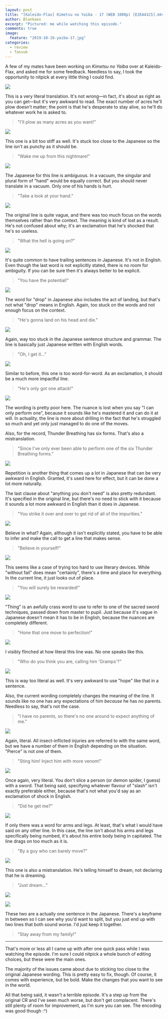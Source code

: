 ```yaml
---
layout: post
title: "[Kaleido-Flax] Kimetsu no Yaiba - 17 (WEB 1080p) [E2EA41C5].mkv"
author: Blankaex
excerpt: "Pictured: me while watching this episode."
comments: true
image:
  feature: "2019-10-16-yaiba-17.jpg"
categories:
  - review
  - fansub
---
```


A few of my mates have been working on _Kimetsu no Yaiba_ over at Kaleido-Flax, and asked me for some feedback. Needless to say, I took the opportunity to nitpick at every little thing I could find.

![](https://i.imgur.com/ag6vHgy.jpg)

This is a very literal translation. It's not wrong—in fact, it's about as right as you can get—but it's very awkward to read. The exact number of acres he'll plow doesn't matter; the point is that he's desperate to stay alive, so he'll do whatever work he is asked to.

>"I'll plow as many acres as you want!"

![](https://i.imgur.com/WlqNi6B.jpg)

This one is a bit too stiff as well. It's stuck too close to the Japanese so the line isn't as punchy as it should be.

>"Wake me up from this nightmare!"

![](https://i.imgur.com/P4IWw6T.jpg)

The Japanese for this line is ambiguous. In a vacuum, the singular and plural form of "hand" would be equally correct. But you should never translate in a vacuum. Only one of his hands is hurt.

> "Take a look at your hand."

![](https://i.imgur.com/aIKfF3N.jpg)

The original line is quite vague, and there was too much focus on the words themselves rather than the context. The meaning is kind of lost as a result. He's not confused about why; it's an exclamation that he's shocked that he's so useless.

> "What the hell is going on?"

![](https://i.imgur.com/ioxwck4.jpg)

It's quite common to have trailing sentences in Japanese. It's not in English. Even though the last word is not explicitly stated, there is no room for ambiguity. If you can be sure then it's always better to be explicit.

> "You have the potential!"

![](https://i.imgur.com/2vou2pD.jpg)

The word for "drop" in Japanese also includes the act of landing, but that's not what "drop" means in English. Again, too stuck on the words and not enough focus on the context.

> "He's gonna land on his head and die."

![](https://i.imgur.com/7Jpxi4c.jpg)

Again, way too stuck in the Japanese sentence structure and grammar. The line is basically just Japanese written with English words.

> "Oh, I get it..."

![](https://i.imgur.com/o9iRcC7.jpg)

Similar to before, this one is too word-for-word. As an exclamation, it should be a much more impactful line.

> "He's only got one attack!"

![](https://i.imgur.com/vE5McKj.jpg)

The wording is pretty poor here. The nuance is lost when you say "I can only perform one", because it sounds like he's mastered it and can do it at will. In actuality, the line is more about drilling in the fact that he's struggled so much and yet only just managed to do one of the moves.

Also, for the record, Thunder Breathing has six forms. That's also a mistranslation.

> "Since I've only ever been able to perform one of the six Thunder Breathing forms."

![](https://i.imgur.com/2cYDeJR.jpg)

Repetition is another thing that comes up a lot in Japanese that can be very awkward in English. Granted, it's used here for effect, but it can be done a lot more naturally.

The last clause about "anything you don't need" is also pretty redundant. It's specified in the original line, but there's no need to stick with it because it sounds a lot more awkward in English than it does in Japanese.

> "You strike it over and over to get rid of all of the impurities."

![](https://i.imgur.com/144BuWZ.jpg)

Believe in what? Again, although it isn't explicitly stated, you have to be able to infer and make the call to get a line that makes sense.

> "Believe in yourself!"

![](https://i.imgur.com/I9R32LE.jpg)

This seems like a case of trying too hard to use literary devices. While "without fail" does mean "certainly", there's a time and place for everything. In the current line, it just looks out of place.

> "You will surely be rewarded!"

![](https://i.imgur.com/5wpZeLn.jpg)

"Thing" is an awfully crass word to use to refer to one of the sacred sword techniques, passed down from master to pupil. Just because it's vague in Japanese doesn't mean it has to be in English, because the nuances are completely different.

> "Hone that one move to perfection!"

![](https://i.imgur.com/7TrFgUd.jpg)

I visibly flinched at how literal this line was. No one speaks like this.

> "Who do you think you are, calling him 'Gramps'?"

![](https://i.imgur.com/Y8YsEup.jpg)

This is way too literal as well. It's very awkward to use "hope" like that in a sentence.

Also, the current wording completely changes the meaning of the line. It sounds like no one has any expectations of him _because_ he has no parents. Needless to say, that's not the case.

> "I have no parents, so there's no one around to expect anything of me."

![](https://i.imgur.com/DLPBY45.jpg)

Again, literal. All insect-inflicted injuries are referred to with the same word, but we have a number of them in English depending on the situation. "Pierce" is not one of them.

> "Sting him! Inject him with more venom!"

![](https://i.imgur.com/FuEevDU.jpg)

Once again, very literal. You don't slice a person (or demon spider, I guess) with a sword. That being said, specifying whatever flavour of "slash" isn't exactly preferable either, because that's not what you'd say as an exclamation of shock in English.

> "Did he get me?"

![](https://i.imgur.com/DLumGTx.jpg)

If only there was a word for arms and legs. At least, that's what I would have said on any other line. In this case, the line isn't about his arms and legs specifically being numbed, it's about his entire body being in capitated. The line drags on too much as it is.

> "By a guy who can barely move?"

![](https://i.imgur.com/htF6oZl.jpg)

This one is also a mistranslation. He's telling himself to dream, not declaring that he is dreaming.

> "Just dream..."

![](https://i.imgur.com/fc0cUHk.jpg)

![](https://i.imgur.com/cCmR9Oe.jpg)

These two are a actually one sentence in the Japanese. There's a keyframe in between so I can see why you'd want to split, but you just end up with two lines that both sound worse. I'd just keep it together.

> "Stay away from my family!"

---

That's more or less all I came up with after one quick pass while I was watching the episode. I'm sure I could nitpick a whole bunch of editing choices, but these were the main ones.

The majority of the issues came about due to sticking too close to the original Japanese wording. This is pretty easy to fix, though. Of course, it comes with experience, but be bold. Make the changes that you want to see in the world.

All that being said, it wasn't a terrible episode. It's a step up from the original CR and I've seen much worse, but don't get complacent. There's still plenty of room for improvement, as I'm sure you can see. The encoding was good though :^)
